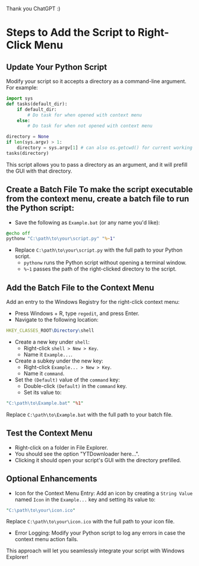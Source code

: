 Thank you ChatGPT :)

# Steps to Add the Script to Right-Click Menu
## Update Your Python Script
Modify your script so it accepts a directory as a command-line argument. For example:
```python
import sys
def tasks(default_dir):
	if default_dir:
		# Do task for when opened with context menu
	else:
		# Do task for when not opened with context menu

directory = None
if len(sys.argv) > 1:
	directory = sys.argv[1] # can also os.getcwd() for current working directory
tasks(directory)
```
This script allows you to pass a directory as an argument, and it will prefill the GUI with that directory.

## Create a Batch File To make the script executable from the context menu, create a batch file to run the Python script:
- Save the following as `Example.bat` (or any name you'd like):
```bat
@echo off
pythonw "C:\path\to\your\script.py" "%~1"
```
- Replace `C:\path\to\your\script.py` with the full path to your Python script.
    - `pythonw` runs the Python script without opening a terminal window.
    - `%~1` passes the path of the right-clicked directory to the script.

## Add the Batch File to the Context Menu
Add an entry to the Windows Registry for the right-click context menu:

- Press Windows + R, type `regedit`, and press Enter.
- Navigate to the following location:
```mathematica
HKEY_CLASSES_ROOT\Directory\shell
```
- Create a new key under `shell`:
    - Right-click `shell > New > Key`.
    - Name it `Example...`.
- Create a subkey under the new key:
    - Right-click `Example... > New > Key`.
    - Name it `command`.
- Set the `(Default)` value of the `command` key:
    - Double-click `(Default)` in the `command` key.
    - Set its value to:
```perl
"C:\path\to\Example.bat" "%1"
```
Replace `C:\path\to\Example.bat` with the full path to your batch file.

## Test the Context Menu
- Right-click on a folder in File Explorer.
- You should see the option "YTDownloader here...".
- Clicking it should open your script's GUI with the directory prefilled.

## Optional Enhancements
- Icon for the Context Menu Entry: Add an icon by creating a `String Value` named `Icon` in the `Example...` key and setting its value to:
```perl
"C:\path\to\your\icon.ico"
```
Replace `C:\path\to\your\icon.ico` with the full path to your icon file.

- Error Logging: Modify your Python script to log any errors in case the context menu action fails.

This approach will let you seamlessly integrate your script with Windows Explorer!